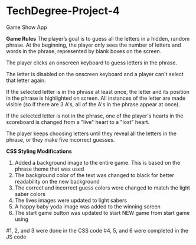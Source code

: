 # TechDegree-Project-4
 Game Show App

**Game Rules**
The player’s goal is to guess all the letters in a hidden, random phrase. At the beginning, the player only sees the number of letters and words in the phrase, represented by blank boxes on the screen.

The player clicks an onscreen keyboard to guess letters in the phrase.

The letter is disabled on the onscreen keyboard and a player can't select that letter again.

If the selected letter is in the phrase at least once, the letter and its position in the phrase is highlighted on screen. All instances of the letter are made visible (so if there are 3 A's, all of the A's in the phrase appear at once).

If the selected letter is not in the phrase, one of the player's hearts in the scoreboard is changed from a "live" heart to a "lost" heart.

The player keeps choosing letters until they reveal all the letters in the phrase, or they make five incorrect guesses.

**CSS Styling Modifications**
1. Added a background image to the entire game. This is based on the phrase theme that was used
2. The background color of the text was changed to black for better readability on the new background
3. The correct and incorrect guess colors were changed to match the light saber colors
4. The lives images were updated to light sabers
5. A happy baby yoda image was added to the winning screen
6. The start game button was updated to start NEW game from start game using

#1, 2, and 3 were done in the CSS code
#4, 5, and 6 were completed in the JS code